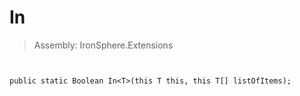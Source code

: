 ﻿

# In

> Assembly: IronSphere.Extensions



```


public static Boolean In<T>(this T this, this T[] listOfItems);
```